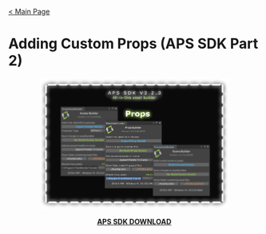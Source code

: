 [< Main Page](https://github.com/guiglass/LUXOR/blob/gh-pages/index.md)

# Adding Custom Props (APS SDK Part 2)

<p align="center">
  <a href="">
     <img width="75%" height="15%" src="img/aps sdk prop builder main.png">
  </a>
</p>

<p align="center">
  <b><a href=https://github.com/guiglass/LUXOR/blob/gh-pages/APS_SDK.unitypackage?raw=true>APS SDK DOWNLOAD</a></b>
</p>
